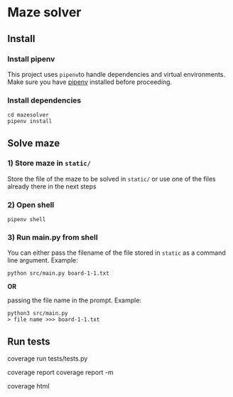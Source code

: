 
# Maze solver

## Install
### Install pipenv

This project uses `pipenv`to handle dependencies and virtual environments. Make sure you have [pipenv](https://github.com/pypa/pipenv#installation) installed before proceeding.

### Install dependencies 
```
cd mazesolver
pipenv install
```

## Solve maze

### 1) Store maze in `static/`
Store the file of the maze to be solved in `static/` or use one of the files already there in the next steps

### 2) Open shell
```
pipenv shell
```
### 3) Run main.py from shell
You can either pass the filename of the file stored in `static` as a command line argument. Example:

```
python src/main.py board-1-1.txt
```

**OR**

passing the file name in the prompt. Example:

```
python3 src/main.py
> file name >>> board-1-1.txt
```


## Run tests
coverage run tests/tests.py

coverage report
coverage report -m

coverage html

